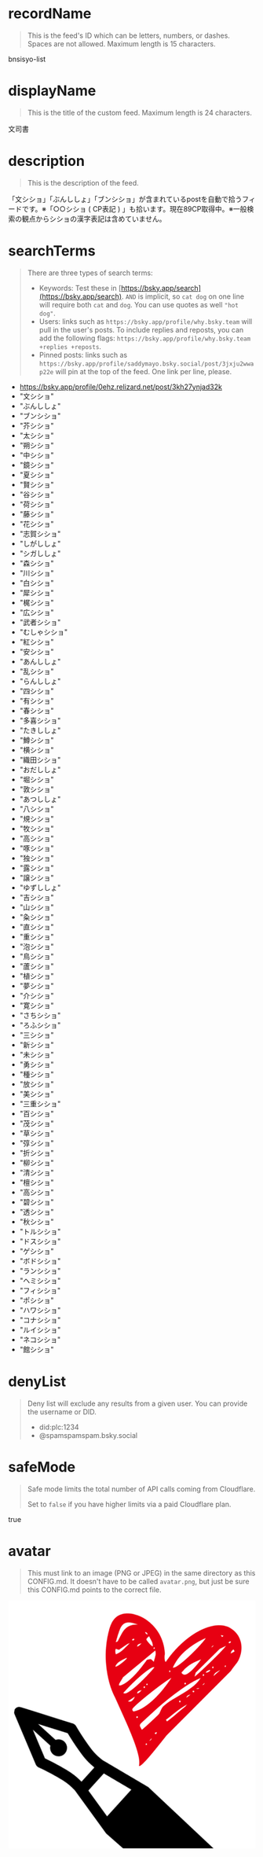 
# recordName

> This is the feed's ID which can be letters, numbers, or dashes. Spaces are not allowed. Maximum length is 15 characters.

bnsisyo-list

# displayName

> This is the title of the custom feed. Maximum length is 24 characters.

文司書

# description

> This is the description of the feed.

「文シショ」「ぶんししょ」「ブンシショ」が含まれているpostを自動で拾うフィードです。※「○○シショ ( CP表記 ) 」も拾います。現在89CP取得中。※一般検索の観点からシショの漢字表記は含めていません。

# searchTerms

> There are three types of search terms:
>
> - Keywords: Test these in [https://bsky.app/search](https://bsky.app/search). `AND` is implicit, so `cat dog` on one line will require both `cat` and `dog`. You can use quotes as well `"hot dog"`.
> - Users: links such as `https://bsky.app/profile/why.bsky.team` will pull in the user's posts. To include replies and reposts, you can add the following flags: `https://bsky.app/profile/why.bsky.team +replies +reposts`.
> - Pinned posts: links such as `https://bsky.app/profile/saddymayo.bsky.social/post/3jxju2wwap22e` will pin at the top of the feed. One link per line, please.

- https://bsky.app/profile/0ehz.relizard.net/post/3kh27ynjad32k
- "文シショ"
- "ぶんししょ"
- "ブンシショ"
- "芥シショ"
- "太シショ"
- "朔シショ"
- "中シショ"
- "鏡シショ"
- "夏シショ"
- "賢シショ"
- "谷シショ"
- "荷シショ"
- "藤シショ"
- "花シショ"
- "志賀シショ"
- "しがししょ"
- "シガししょ"
- "森シショ"
- "川シショ"
- "白シショ"
- "犀シショ"
- "梶シショ"
- "広シショ"
- "武者シショ"
- "むしゃシショ"
- "紅シショ"
- "安シショ"
- "あんししょ"
- "乱シショ"
- "らんししょ"
- "四シショ"
- "有シショ"
- "春シショ"
- "多喜シショ"
- "たきししょ"
- "鱒シショ"
- "横シショ"
- "織田シショ"
- "おだししょ"
- "堀シショ"
- "敦シショ"
- "あつししょ"
- "八シショ"
- "規シショ"
- "牧シショ"
- "高シショ"
- "啄シショ"
- "独シショ"
- "露シショ"
- "譲シショ"
- "ゆずししょ"
- "吉シショ"
- "山シショ"
- "粂シショ"
- "直シショ"
- "重シショ"
- "泡シショ"
- "鳥シショ"
- "蘆シショ"
- "植シショ"
- "夢シショ"
- "介シショ"
- "寛シショ"
- "さちシショ"
- "ろふシショ"
- "三シショ"
- "新シショ"
- "未シショ"
- "勇シショ"
- "種シショ"
- "放シショ"
- "美シショ"
- "三重シショ"
- "百シショ"
- "茂シショ"
- "草シショ"
- "弴シショ"
- "折シショ"
- "柳シショ"
- "清シショ"
- "檀シショ"
- "高シショ"
- "碧シショ"
- "透シショ"
- "秋シショ"
- "トルシショ"
- "ドスシショ"
- "ゲシショ"
- "ボドシショ"
- "ランシショ"
- "ヘミシショ"
- "フィシショ"
- "ポシショ"
- "ハワシショ"
- "コナシショ"
- "ルイシショ"
- "ネコシショ"
- "館シショ"

# denyList

> Deny list will exclude any results from a given user. You can provide the username or DID.
>
> - did:plc:1234
> - @spamspamspam.bsky.social

# safeMode

> Safe mode limits the total number of API calls coming from Cloudflare.
>
> Set to `false` if you have higher limits via a paid Cloudflare plan.

true

# avatar

> This must link to an image (PNG or JPEG) in the same directory as this CONFIG.md. It doesn't have to be called `avatar.png`, but just be sure this CONFIG.md points to the correct file.

![](book4.jpg)
